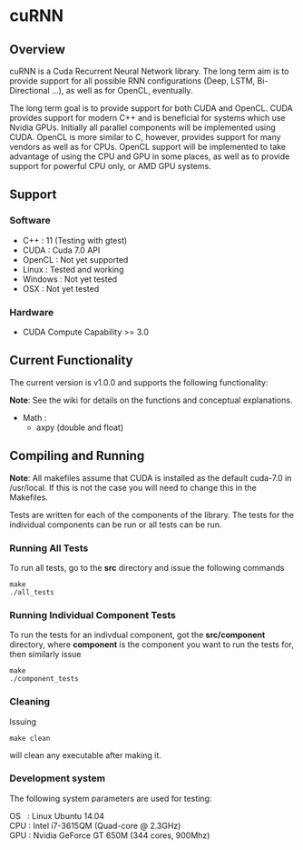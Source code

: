 # cuRNN

## Overview

cuRNN is a Cuda Recurrent Neural Network library. The long term aim is to provide support for all possible RNN configurations (Deep, LSTM, Bi-Directional ...), as well as for OpenCL, eventually. 

The long term goal is to provide support for both CUDA and OpenCL. CUDA provides support for modern C++ and is beneficial for systems which use Nvidia GPUs. Initially all parallel components will be implemented using CUDA. OpenCL is more similar to C, however, provides support for many vendors as well as for CPUs. OpenCL support will be implemented to take advantage of using the CPU and GPU in some places, as well as to provide support for powerful CPU only, or AMD GPU systems.

## Support 

### Software

* C++ : 11 (Testing with gtest)
* CUDA   : Cuda 7.0 API
* OpenCL : Not yet supported
* Linux  : Tested and working
* Windows : Not yet tested
* OSX : Not yet tested

### Hardware

* CUDA Compute Capability >= 3.0 

## Current Functionality 

The current version is v1.0.0 and supports the following functionality:

__Note__: See the wiki for details on the functions and conceptual explanations. 

* Math :
  * axpy (double and float)

## Compiling and Running 

__Note__: All makefiles assume that CUDA is installed as the default cuda-7.0 in /usr/local.
          If this is not the case you will need to change this in the Makefiles. 

Tests are written for each of the components of the library. The tests for the individual components can be
run or all tests can be run.

### Running All Tests

To run all tests, go to the __src__ directory and issue the following commands
```
make 
./all_tests
```

### Running Individual Component Tests

To run the tests for an indivdual component, got the __src/component__ directory, where __component__ is
the component you want to run the tests for, then similarly issue
```
make 
./component_tests
```

### Cleaning

Issuing 
```
make clean
```
will clean any executable after making it.

### Development system 

The following system parameters are used for testing:

OS &nbsp; : Linux Ubuntu 14.04  
CPU : Intel i7-3615QM (Quad-core @ 2.3GHz)  
GPU : Nvidia GeForce GT 650M (344 cores, 900Mhz)  
